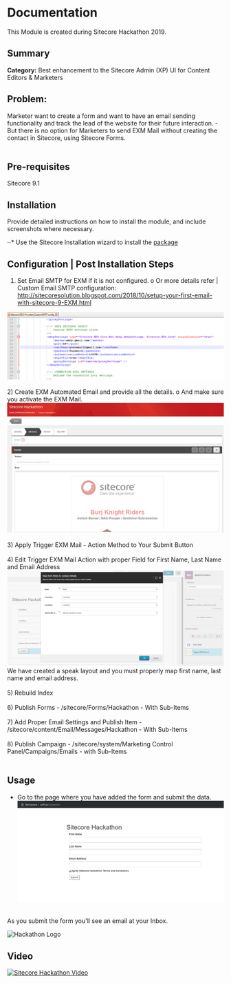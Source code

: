 # Documentation

This Module is created during Sitecore Hackathon 2019.

## Summary

**Category:** Best enhancement to the Sitecore Admin (XP) UI for Content Editors & Marketers

## Problem: 
Marketer want to create a form and want to have an email sending functionality and track the lead of the website for their future interaction.
    -	But there is no option for Marketers to send EXM Mail without creating the contact in Sitecore, using Sitecore Forms.
<br><br>

## Pre-requisites

Sitecore 9.1 

## Installation

Provide detailed instructions on how to install the module, and include screenshots where necessary.

⋅⋅* Use the Sitecore Installation wizard to install the [package](#https://github.com/Sitecore-Hackathon/2019-Burj-Knight-Riders/blob/master/SitecorePackage/Create%20Profile%20and%20Trigger%20EXM%20Mail%20using%20Sitecore-0.1.zip)

## Configuration | Post Installation Steps

1)	Set Email SMTP for EXM if it is not configured.
    o	Or more details refer | Custom Email SMTP configuration: http://sitecoresolution.blogspot.com/2018/10/setup-your-first-email-with-sitecore-9-EXM.html

![Alt text](/Screenshots/Hackathon01.png?raw=true "Sitecore Hackathon")
<br><br>
2)	Create EXM Automated Email and provide all the details.
    o	And make sure you activate the EXM Mail.
![Alt text](/Screenshots/Hackathon02.png?raw=true "Sitecore Hackathon")
<br><br>
3)	Apply Trigger EXM Mail - Action Method to Your Submit Button<br><br>
4)	Edit Trigger EXM Mail Action with proper Field for First Name, Last Name and Email Address
![Alt text](/Screenshots/Hackathon03.png?raw=true "Sitecore Hackathon")
We have created a speak layout and you must properly map first name, last name and email address.
<br><br>
5) Rebuild Index <br><br>
6) Publish Forms
    - /sitecore/Forms/Hackathon - With Sub-Items
<br><br>
7) Add Proper Email Settings and Publish Item
	- /sitecore/content/Email/Messages/Hackathon - With Sub-Items
    <br><br>
8) Publish Campaign
    - /sitecore/system/Marketing Control Panel/Campaigns/Emails - with Sub-Items
    <br><br>


## Usage

- Go to the page where you have added the form and submit the data.
![Alt text](/Screenshots/Hackathon04.png?raw=true "Sitecore Hackathon")
<br>
As you submit the form you'll see an email at your Inbox.

![Hackathon Logo](images/hackathon.png?raw=true "Hackathon Logo")

## Video

[![Sitecore Hackathon Video](http://i3.ytimg.com/vi/3BPf0Uvzbg0/maxresdefault.jpg)](https://www.youtube.com/watch?v=3BPf0Uvzbg0)
